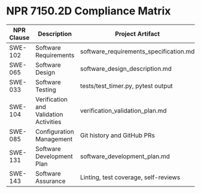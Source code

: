# NPR 7150.2D Compliance Matrix

| NPR Clause | Description                               | Project Artifact                        |
|------------|-------------------------------------------|-----------------------------------------|
| SWE-102    | Software Requirements                     | software_requirements_specification.md  |
| SWE-065    | Software Design                           | software_design_description.md          |
| SWE-033    | Software Testing                          | tests/test_timer.py, pytest output      |
| SWE-104    | Verification and Validation Activities     | verification_validation_plan.md         |
| SWE-085    | Configuration Management                  | Git history and GitHub PRs              |
| SWE-131    | Software Development Plan                 | software_development_plan.md            |
| SWE-143    | Software Assurance                        | Linting, test coverage, self-reviews    |
